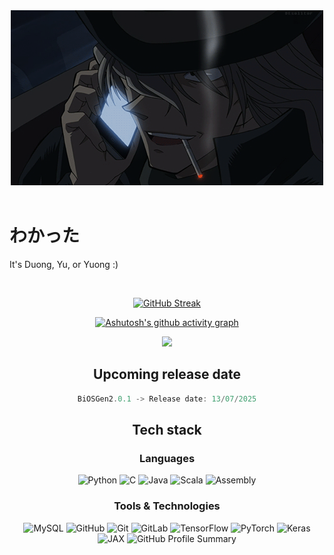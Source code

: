 <div align="center">
  <img src="assets/6687d58989ced84e5f1e3124c0d9a2f7.gif" width="500"/>
</div>

<!-- Animated Text in README.md
<div align="center">
  
  <a href="#"><img src="https://readme-typing-svg.herokuapp.com?font=Fira+Code&duration=3000&pause=1000&color=00FF00&center=true&vCenter=true&width=435&lines=I'll+be+a+Haibara+Ai" alt="Typing SVG" /></a>
</div> -->

<br>

# わかった

It's Duong, Yu, or Yuong :)

<br>

<div align="center">
  
[![GitHub Streak](https://streak-stats.demolab.com/?user=VivienneForReal&theme=highcontrast)](https://git.io/streak-stats)

[![Ashutosh's github activity graph](https://github-readme-activity-graph.vercel.app/graph?username=VivienneForReal&theme=github-compact)](https://github.com/ashutosh00710/github-readme-activity-graph)

![](https://api.visitorbadge.io/api/VisitorHit?user=VivienneForReal&repo=github-visitors-badge&countColor=%8A0303)

</div>



<div align="center">

<h2 align="center">Upcoming release date</h2>
  
```javascript
BiOSGen2.0.1 -> Release date: 13/07/2025
```
</div>

<h2 align="center">Tech stack</h2>

<h3 align="center">Languages</h3>

<p align="center">
  <img src="https://img.shields.io/badge/python-%233D9CA8.svg?style=for-the-badge&logo=python&logoColor=white" alt="Python" />
  <img src="https://img.shields.io/badge/c-%238A0303.svg?style=for-the-badge&logo=c&logoColor=white" alt="C" />
  <img src="https://img.shields.io/badge/java-%231F3B73.svg?style=for-the-badge&logo=java&logoColor=white" alt="Java" />
  <img src="https://img.shields.io/badge/scala-%23D6C7A1.svg?style=for-the-badge&logo=scala&logoColor=white" alt="Scala" />
  <img src="https://img.shields.io/badge/assembly-%231A1A1D.svg?style=for-the-badge&logo=assembly&logoColor=white" alt="Assembly" />
</p>

<h3 align="center">Tools & Technologies</h3>

<p align="center">
  <img src="https://img.shields.io/badge/mysql-%233D9CA8.svg?style=for-the-badge&logo=mysql&logoColor=white" alt="MySQL" />
  <img src="https://img.shields.io/badge/github-%231A1A1D.svg?style=for-the-badge&logo=github&logoColor=white" alt="GitHub" />
  <img src="https://img.shields.io/badge/git-%238A0303.svg?style=for-the-badge&logo=git&logoColor=white" alt="Git" />
  <img src="https://img.shields.io/badge/gitlab-%231F3B73.svg?style=for-the-badge&logo=gitlab&logoColor=white" alt="GitLab" />
  <img src="https://img.shields.io/badge/tensorflow-%23D6C7A1.svg?style=for-the-badge&logo=tensorflow&logoColor=white" alt="TensorFlow" />
  <img src="https://img.shields.io/badge/pytorch-%238A0303.svg?style=for-the-badge&logo=pytorch&logoColor=white" alt="PyTorch" />
  <img src="https://img.shields.io/badge/keras-%231F3B73.svg?style=for-the-badge&logo=keras&logoColor=white" alt="Keras" />
  <img src="https://img.shields.io/badge/jax-%233D9CA8.svg?style=for-the-badge&logo=google&logoColor=white" alt="JAX" />


  <img src="https://github-profile-summary-cards.vercel.app/api/cards/profile-details?username=VivienneForReal&theme=vision_friendly_dark" alt="GitHub Profile Summary" />
</p>
